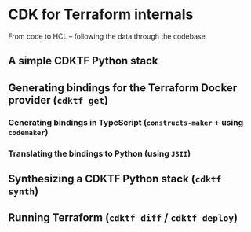 # CDK for Terraform internals
From code to HCL – following the data through the codebase

## A simple CDKTF Python stack

## Generating bindings for the Terraform Docker provider (`cdktf get`)

### Generating bindings in TypeScript (`constructs-maker` + using `codemaker`)

### Translating the bindings to Python (using `JSII`)

## Synthesizing a CDKTF Python stack (`cdktf synth`)

## Running Terraform (`cdktf diff` / `cdktf deploy`)